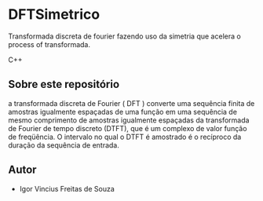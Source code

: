
# DFTSimetrico
Transformada discreta de fourier fazendo uso da simetria que acelera o process of transformada.


C++
## Sobre este repositório

 a transformada discreta de Fourier ( DFT ) converte uma sequência finita de amostras igualmente espaçadas de uma função em uma sequência de mesmo comprimento de amostras igualmente espaçadas da transformada de Fourier de tempo discreto (DTFT), que é um complexo de valor função de freqüência. O intervalo no qual o DTFT é amostrado é o recíproco da duração da sequência de entrada.

## Autor

* Igor Vincius Freitas de Souza
